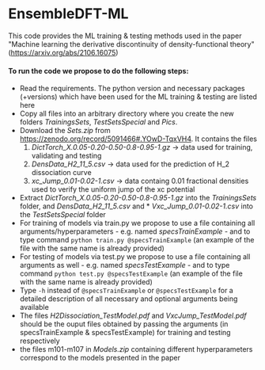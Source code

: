 # EnsembleDFT-ML
This code provides the ML training & testing methods used in the paper "Machine learning the derivative discontinuity of density-functional theory" (https://arxiv.org/abs/2106.16075)

#### To run the code we propose to do the following steps:

* Read the requirements.  The python version and necessary packages (+versions) which have been used for the ML training & testing are listed here
* Copy all files into an arbitrary directory where you create the new folders *TrainingsSets*, *TestSetsSpecial* and *Pics*. 
* Download the *Sets.zip* from https://zenodo.org/record/5091466#.YOwD-TqxVH4. 
  It contains the files 
  1. *DictTorch_X.0.05-0.20-0.50-0.8-0.95-1.gz* -> data used for training, validating and testing
  2. *DensData_H2_11_5.csv* -> data used for the prediction of H_2 dissociation curve
  3. *xc_Jump_0.01-0.02-1.csv* -> data containg 0.01 fractional densities used to verify the uniform jump of the xc potential
* Extract *DictTorch_X.0.05-0.20-0.50-0.8-0.95-1.gz* into the *TrainingsSets* folder, and *DensData_H2_11_5.csv* and * *Vxc_Jump_0.01-0.02-1.csv* into the *TestSetsSpecial* folder 
* For training of models via train.py  we propose to use a file containing all arguments/hyperparameters - e.g. named *specsTrainExample* - and to type command ```python train.py @specsTrainExample``` (an example of the file with the same name is already provided)
* For testing of models via test.py  we propose to use a file containing all arguments as well - e.g. named *specsTestExample* - and to type command ```python test.py @specsTestExample``` (an example of the file with the same name is already provided)
* Type ``-h`` instead of ``@specsTrainExample`` or ``@specsTestExample`` for a detailed description of all necessary and optional arguments being available
* The files *H2Dissociation_TestModel.pdf* and *VxcJump_TestModel.pdf* should be the ouput files obtained by passing the arguments (in specsTrainExample & specsTestExample) for training and testing respectively
* the files m101-m107 in *Models.zip* containing different hyperparameters correspond to the models presented in the paper
